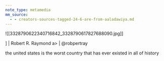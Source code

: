 ```yaml
---
note_type: metamedia
mm_source:
  - - creators-sources-tagged-24-6-are-from-aaladawiya.md
---
```


![[3328790622340716842_3328790617827688090.jpg]]

] | Robert R. Raymond
a> | @robpertray

the united states is the worst
country that has ever existed in all
of history

